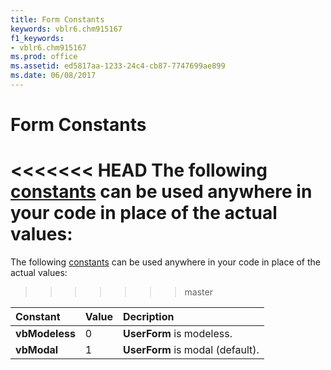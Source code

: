 ```yaml
---
title: Form Constants
keywords: vblr6.chm915167
f1_keywords:
- vblr6.chm915167
ms.prod: office
ms.assetid: ed5817aa-1233-24c4-cb87-7747699ae899
ms.date: 06/08/2017
---
```



# Form Constants

<<<<<<< HEAD
The following [constants](../../Glossary/vbe-glossary.md) can be used anywhere in your code in place of the actual values:
=======
The following [constants](../../Glossary/vbe-glossary.md#constant) can be used anywhere in your code in place of the actual values:
>>>>>>> master



|**Constant**|**Value**|**Decription**|
|:-----|:-----|:-----|
|**vbModeless**|0|**UserForm** is modeless.|
|**vbModal**|1|**UserForm** is modal (default).|

